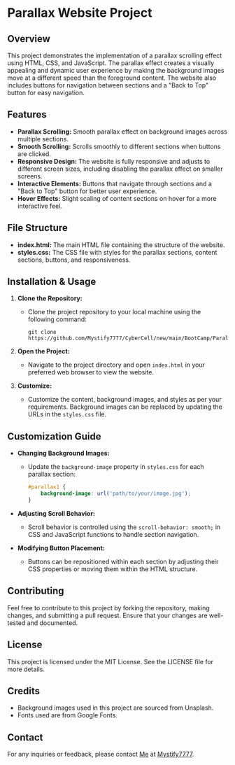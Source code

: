 
# Parallax Website Project

## Overview
This project demonstrates the implementation of a parallax scrolling effect using HTML, CSS, and JavaScript. The parallax effect creates a visually appealing and dynamic user experience by making the background images move at a different speed than the foreground content. The website also includes buttons for navigation between sections and a "Back to Top" button for easy navigation.

## Features
- **Parallax Scrolling:** Smooth parallax effect on background images across multiple sections.
- **Smooth Scrolling:** Scrolls smoothly to different sections when buttons are clicked.
- **Responsive Design:** The website is fully responsive and adjusts to different screen sizes, including disabling the parallax effect on smaller screens.
- **Interactive Elements:** Buttons that navigate through sections and a "Back to Top" button for better user experience.
- **Hover Effects:** Slight scaling of content sections on hover for a more interactive feel.

## File Structure
- **index.html:** The main HTML file containing the structure of the website.
- **styles.css:** The CSS file with styles for the parallax sections, content sections, buttons, and responsiveness.

## Installation & Usage
1. **Clone the Repository:**
   - Clone the project repository to your local machine using the following command:
     ```
     git clone https://github.com/Mystify7777/CyberCell/new/main/BootCamp/Parallax
     ```

2. **Open the Project:**
   - Navigate to the project directory and open `index.html` in your preferred web browser to view the website.

3. **Customize:**
   - Customize the content, background images, and styles as per your requirements. Background images can be replaced by updating the URLs in the `styles.css` file.

## Customization Guide
- **Changing Background Images:**
  - Update the `background-image` property in `styles.css` for each parallax section:
    ```css
    #parallax1 {
        background-image: url('path/to/your/image.jpg');
    }
    ```

- **Adjusting Scroll Behavior:**
  - Scroll behavior is controlled using the `scroll-behavior: smooth;` in CSS and JavaScript functions to handle section navigation.

- **Modifying Button Placement:**
  - Buttons can be repositioned within each section by adjusting their CSS properties or moving them within the HTML structure.

## Contributing
Feel free to contribute to this project by forking the repository, making changes, and submitting a pull request. Ensure that your changes are well-tested and documented.

## License
This project is licensed under the MIT License. See the LICENSE file for more details.

## Credits
- Background images used in this project are sourced from Unsplash.
- Fonts used are from Google Fonts.

## Contact
For any inquiries or feedback, please contact [Me](aryankumar.55566@gmail.com) at [Mystify7777](https://github.com/Mystify7777).


